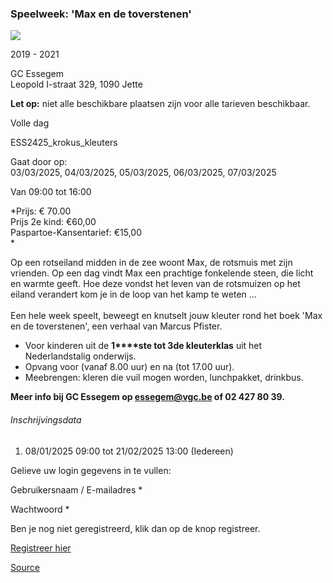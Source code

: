 ### Speelweek: 'Max en de toverstenen'

![](https://s3-eu-west-1.amazonaws.com/os-kwdo/prod/vgc/images/activity/674989bc7144d_Max_en_de_toverstenen.jpg)

2019 - 2021

GC Essegem  
Leopold I-straat 329, 1090 Jette

**Let op:** niet alle beschikbare plaatsen zijn voor alle tarieven beschikbaar.

Volle dag

ESS2425_krokus_kleuters

Gaat door op:  
03/03/2025, 04/03/2025, 05/03/2025, 06/03/2025, 07/03/2025

Van 09:00 tot 16:00

*Prijs: € 70.00  
Prijs 2e kind: €60,00  
Paspartoe-Kansentarief: €15,00  
*

Op een rotseiland midden in de zee woont Max, de rotsmuis met zijn vrienden. Op een dag vindt Max een prachtige fonkelende steen, die licht en warmte geeft. Hoe deze vondst het leven van de rotsmuizen op het eiland verandert kom je in de loop van het kamp te weten ...  
<br/>Een hele week speelt, beweegt en knutselt jouw kleuter rond het boek 'Max en de toverstenen', een verhaal van Marcus Pfister.

* Voor kinderen uit de **1****ste tot 3de kleuterklas** uit het Nederlandstalig onderwijs.
* Opvang voor (vanaf 8.00 uur) en na (tot 17.00 uur).
* Meebrengen: kleren die vuil mogen worden, lunchpakket, drinkbus.

  
**Meer info bij GC Essegem op essegem@vgc.be of 02 427 80 39.**  

###### Inschrijvingsdata

1.  08/01/2025 09:00 tot 21/02/2025 13:00 (Iedereen)

Gelieve uw login gegevens in te vullen:

Gebruikersnaam / E-mailadres \* 

Wachtwoord \* 

  

Ben je nog niet geregistreerd, klik dan op de knop registreer.

[Registreer hier](/registration)

[Source](https://tickets.vgc.be/activity/subscribe/ESS2425_krokus_kleuters)